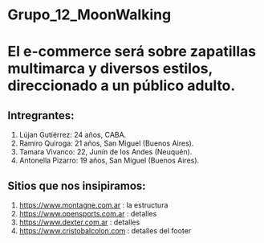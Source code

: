 # Grupo_12_MoonWalking
# El e-commerce será sobre zapatillas multimarca y diversos estilos, direccionado a un público adulto.
## Intregrantes:
1. Lújan Gutiérrez: 24 años, CABA.
2. Ramiro Quiroga: 21 años, San Miguel (Buenos Aires).
3. Tamara Vivanco: 22, Junín de los Andes (Neuquén).
4. Antonella Pizarro: 19 años, San Miguel (Buenos Aires).

## Sitios que nos insipiramos:
1. https://www.montagne.com.ar : la estructura 
2. https://www.opensports.com.ar : detalles
3. https://www.dexter.com.ar : detalles
4. https://www.cristobalcolon.com : detalles del footer
